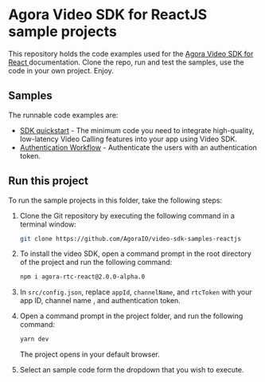 # Agora Video SDK for ReactJS sample projects

This repository holds the code examples used for the [Agora Video SDK for React ](https://docs.agora.io/en/video-calling/get-started/get-started-sdk?platform=web) documentation. Clone the repo, run and test the samples, use the code in your own project. Enjoy.

## Samples  

The runnable code examples are:

- [SDK quickstart](./src//get-started-sdk/get-started-sdk.tsx) - The minimum code you need to integrate high-quality, low-latency Video 
  Calling features into your app using Video SDK.
- [Authentication Workflow](./src/AuthenticationWorflow/AuthenticationWorkflow.tsx) - Authenticate the users with an authentication token.


## Run this project

To run the sample projects in this folder, take the following steps:

1. Clone the Git repository by executing the following command in a terminal window:

    ```bash
    git clone https://github.com/AgoraIO/video-sdk-samples-reactjs
    ```

1. To install the video SDK, open a command prompt in the root directory of the project and run the following command:

    ```bash
    npm i agora-rtc-react@2.0.0-alpha.0
    ```

1. In `src/config.json`, replace `appId`, `channelName`, and `rtcToken` with your app ID, channel name , and authentication token.


1. Open a command prompt in the project folder, and run the following command:

    ``` bash
    yarn dev
    ```
    The project opens in your default browser.

1. Select an sample code form the dropdown that you wish to execute.
